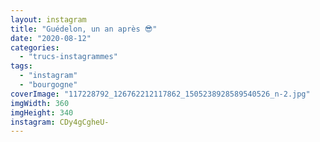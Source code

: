 ```yaml
---
layout: instagram
title: "Guédelon, un an après 😎"
date: "2020-08-12"
categories: 
  - "trucs-instagrammes"
tags:
  - "instagram"
  - "bourgogne"
coverImage: "117228792_126762212117862_1505238928589540526_n-2.jpg"
imgWidth: 360
imgHeight: 340
instagram: CDy4gCgheU-
---
```


